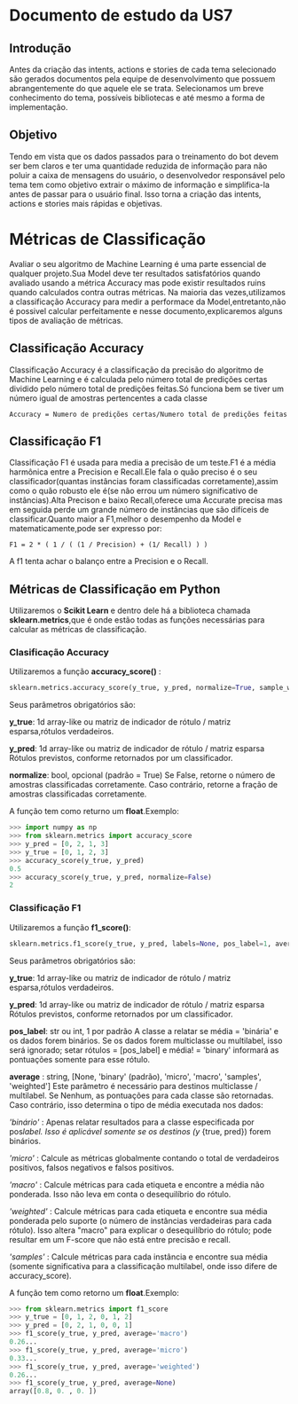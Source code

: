 # Documento de estudo da US7

## Introdução

Antes da criação das intents, actions e stories de cada tema selecionado são gerados documentos pela equipe de desenvolvimento que possuem abrangentemente do que aquele ele se trata. Selecionamos um breve conhecimento do tema, possíveis bibliotecas e até mesmo a forma de implementação.

## Objetivo

Tendo em vista que os dados passados para o treinamento do bot devem ser bem claros e ter uma quantidade reduzida de informação para não poluir a caixa de mensagens do usuário, o desenvolvedor responsável pelo tema tem como objetivo extrair o máximo de informação e simplifica-la antes de passar para o usuário final. Isso torna a criação das intents, actions e stories mais rápidas e objetivas.

# Métricas de Classificação

Avaliar o seu algoritmo de Machine Learning é uma parte essencial de qualquer projeto.Sua Model deve ter resultados satisfatórios quando avaliado usando a métrica Accuracy mas pode existir resultados ruins quando calculados contra outras métricas.
Na maioria das vezes,utilizamos a classificação Accuracy para medir a performace da Model,entretanto,não é possivel calcular perfeitamente e nesse documento,explicaremos alguns tipos de avaliação de métricas.

## Classificação Accuracy

Classificação Accuracy é a classificação da precisão do algoritmo de Machine Learning e é calculada pelo número total de predições certas dividido pelo número total de predições feitas.Só funciona bem se tiver um número igual de amostras pertencentes a cada classe

`Accuracy = Numero de predições certas/Numero total de predições feitas`

## Classificação F1

Classificação F1 é usada para media a precisão de um teste.F1 é a média harmônica entre a Precision e Recall.Ele fala o quão preciso é o seu classificador(quantas instâncias foram classificadas corretamente),assim como o quão robusto ele é(se não errou um número significativo de instâncias).Alta Precison e baixo Recall,oferece uma Accurate precisa mas em seguida perde um grande número de instâncias que são difíceis de classificar.Quanto maior a F1,melhor o desempenho da Model e matematicamente,pode ser expresso por:

`F1 = 2 * ( 1 / ( (1 / Precision) + (1/ Recall) ) )`

A f1 tenta achar o balanço entre a Precision e o Recall.

## Métricas de Classificação em Python

Utilizaremos o **Scikit Learn** e dentro dele há a biblioteca chamada **sklearn.metrics**,que é onde estão todas as funções necessárias para calcular as métricas de classificação.

### Clasificação Accuracy

Utilizaremos a função **accuracy_score()** :

```python
sklearn.metrics.accuracy_score(y_true, y_pred, normalize=True, sample_weight=None)
```

Seus parâmetros obrigatórios são:

**y_true**: 1d array-like ou matriz de indicador de rótulo / matriz esparsa,rótulos verdadeiros.

**y_pred**: 1d array-like ou matriz de indicador de rótulo / matriz esparsa
Rótulos previstos, conforme retornados por um classificador.

**normalize**: bool, opcional (padrão = True)
Se False, retorne o número de amostras classificadas corretamente. Caso contrário, retorne a fração de amostras classificadas corretamente.

A função tem como returno um **float**.Exemplo:

```python
>>> import numpy as np
>>> from sklearn.metrics import accuracy_score
>>> y_pred = [0, 2, 1, 3]
>>> y_true = [0, 1, 2, 3]
>>> accuracy_score(y_true, y_pred)
0.5
>>> accuracy_score(y_true, y_pred, normalize=False)
2
```

### Classificação F1

Utilizaremos a função **f1_score()**:

```python
sklearn.metrics.f1_score(y_true, y_pred, labels=None, pos_label=1, average=’binary’, sample_weight=None)
```

Seus parâmetros obrigatórios são:

**y_true**: 1d array-like ou matriz de indicador de rótulo / matriz esparsa,rótulos verdadeiros.

**y_pred**: 1d array-like ou matriz de indicador de rótulo / matriz esparsa
Rótulos previstos, conforme retornados por um classificador.

**pos_label**: str ou int, 1 por padrão
A classe a relatar se média = 'binária' e os dados forem binários. Se os dados forem multiclasse ou multilabel, isso será ignorado; setar rótulos = [pos_label] e média! = 'binary' informará as pontuações somente para esse rótulo.

**average** : string, [None, 'binary' (padrão), 'micro', 'macro', 'samples', 'weighted']
Este parâmetro é necessário para destinos multiclasse / multilabel. Se Nenhum, as pontuações para cada classe são retornadas. Caso contrário, isso determina o tipo de média executada nos dados:

_'binário'_ :
Apenas relatar resultados para a classe especificada por pos*label. Isso é aplicável somente se os destinos (y* {true, pred}) forem binários.

_'micro'_ :
Calcule as métricas globalmente contando o total de verdadeiros positivos, falsos negativos e falsos positivos.

_'macro'_ :
Calcule métricas para cada etiqueta e encontre a média não ponderada. Isso não leva em conta o desequilíbrio do rótulo.

_'weighted'_ :
Calcule métricas para cada etiqueta e encontre sua média ponderada pelo suporte (o número de instâncias verdadeiras para cada rótulo). Isso altera "macro" para explicar o desequilíbrio do rótulo; pode resultar em um F-score que não está entre precisão e recall.

_'samples'_ :
Calcule métricas para cada instância e encontre sua média (somente significativa para a classificação multilabel, onde isso difere de accuracy_score).

A função tem como retorno um **float**.Exemplo:

```python
>>> from sklearn.metrics import f1_score
>>> y_true = [0, 1, 2, 0, 1, 2]
>>> y_pred = [0, 2, 1, 0, 0, 1]
>>> f1_score(y_true, y_pred, average='macro')
0.26...
>>> f1_score(y_true, y_pred, average='micro')
0.33...
>>> f1_score(y_true, y_pred, average='weighted')
0.26...
>>> f1_score(y_true, y_pred, average=None)
array([0.8, 0. , 0. ])
```
